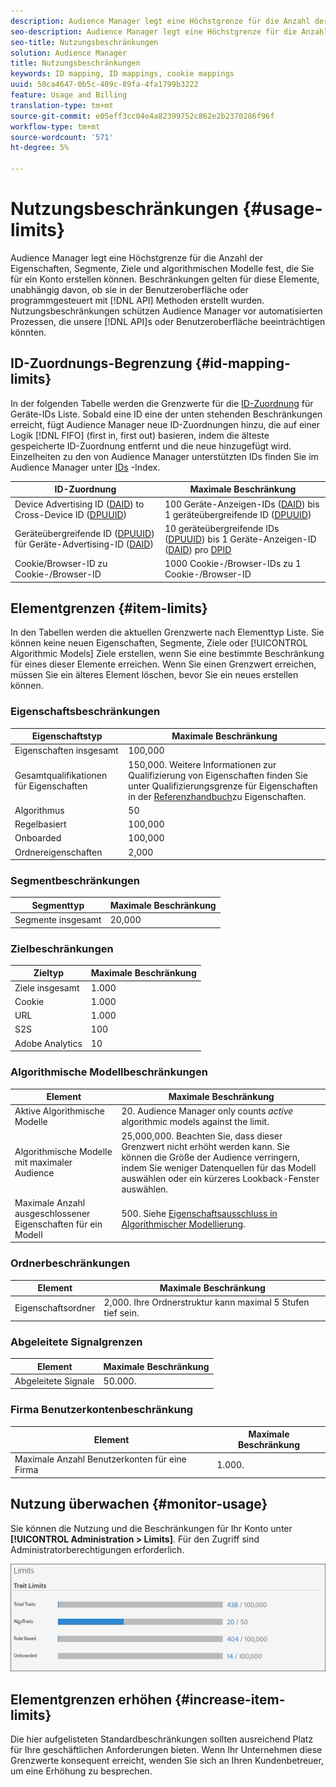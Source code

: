 ```yaml
---
description: Audience Manager legt eine Höchstgrenze für die Anzahl der Eigenschaften, Segmente, Ziele und algorithmischen Modelle fest, die Sie für ein Konto erstellen können. Beschränkungen gelten für diese Elemente, unabhängig davon, ob sie in der Benutzeroberfläche oder programmgesteuert über API-Methoden erstellt wurden. Nutzungsbeschränkungen schützen Audience Manager vor automatisierten Prozessen, die möglicherweise versuchen, unsere APIs oder die Benutzeroberfläche zu gefährden.
seo-description: Audience Manager legt eine Höchstgrenze für die Anzahl der Eigenschaften, Segmente, Ziele und algorithmischen Modelle fest, die Sie für ein Konto erstellen können. Beschränkungen gelten für diese Elemente, unabhängig davon, ob sie in der Benutzeroberfläche oder programmgesteuert über API-Methoden erstellt wurden. Nutzungsbeschränkungen schützen Audience Manager vor automatisierten Prozessen, die möglicherweise versuchen, unsere APIs oder die Benutzeroberfläche zu gefährden.
seo-title: Nutzungsbeschränkungen
solution: Audience Manager
title: Nutzungsbeschränkungen
keywords: ID mapping, ID mappings, cookie mappings
uuid: 50ca4647-0b5c-409c-89fa-4fa1799b3222
feature: Usage and Billing
translation-type: tm+mt
source-git-commit: e05eff3cc04e4a82399752c862e2b2370286f96f
workflow-type: tm+mt
source-wordcount: '571'
ht-degree: 5%

---
```



# Nutzungsbeschränkungen {#usage-limits}

Audience Manager legt eine Höchstgrenze für die Anzahl der Eigenschaften, Segmente, Ziele und algorithmischen Modelle fest, die Sie für ein Konto erstellen können. Beschränkungen gelten für diese Elemente, unabhängig davon, ob sie in der Benutzeroberfläche oder programmgesteuert mit [!DNL API] Methoden erstellt wurden. Nutzungsbeschränkungen schützen Audience Manager vor automatisierten Prozessen, die unsere [!DNL API]s oder Benutzeroberfläche beeinträchtigen könnten.

## ID-Zuordnungs-Begrenzung {#id-mapping-limits}

In der folgenden Tabelle werden die Grenzwerte für die [ID-Zuordnung](../../integration/sending-audience-data/batch-data-transfer-explained/id-sync-http.md) für Geräte-IDs Liste. Sobald eine ID eine der unten stehenden Beschränkungen erreicht, fügt Audience Manager neue ID-Zuordnungen hinzu, die auf einer Logik [!DNL FIFO] (first in, first out) basieren, indem die älteste gespeicherte ID-Zuordnung entfernt und die neue hinzugefügt wird. Einzelheiten zu den von Audience Manager unterstützten IDs finden Sie im Audience Manager unter [IDs](../../reference/ids-in-aam.md) -Index.

| ID-Zuordnung | Maximale Beschränkung |
|-----------|-------------- |
| Device Advertising ID ([DAID](../../reference/ids-in-aam.md)) to Cross-Device ID ([DPUUID](../../reference/ids-in-aam.md)) | 100 Geräte-Anzeigen-IDs ([DAID](../../reference/ids-in-aam.md)) bis 1 geräteübergreifende ID ([DPUUID](../../reference/ids-in-aam.md)) |
| Geräteübergreifende ID ([DPUUID](../../reference/ids-in-aam.md)) für Geräte-Advertising-ID ([DAID](../../reference/ids-in-aam.md)) | 10 geräteübergreifende IDs ([DPUUID](../../reference/ids-in-aam.md)) bis 1 Geräte-Anzeigen-ID ([DAID](../../reference/ids-in-aam.md)) pro [DPID](../../reference/ids-in-aam.md) |
| Cookie/Browser-ID zu Cookie-/Browser-ID | 1000 Cookie-/Browser-IDs zu 1 Cookie-/Browser-ID |

## Elementgrenzen {#item-limits}

In den Tabellen werden die aktuellen Grenzwerte nach Elementtyp Liste. Sie können keine neuen Eigenschaften, Segmente, Ziele oder [!UICONTROL Algorithmic Models] Ziele erstellen, wenn Sie eine bestimmte Beschränkung für eines dieser Elemente erreichen. Wenn Sie einen Grenzwert erreichen, müssen Sie ein älteres Element löschen, bevor Sie ein neues erstellen können.

### Eigenschaftsbeschränkungen

| Eigenschaftstyp | Maximale Beschränkung |
| -------------------------- | ------------------------------------- |
| Eigenschaften insgesamt | 100,000 |
| Gesamtqualifikationen für Eigenschaften | 150,000. Weitere Informationen zur Qualifizierung von Eigenschaften finden Sie unter Qualifizierungsgrenze für Eigenschaften in der [Referenzhandbuch](/help/using/features/traits/trait-and-segment-qualification-reference.md#trait-qualification-limit)zu Eigenschaften. |
| Algorithmus | 50 |
| Regelbasiert | 100,000 |
| Onboarded | 100,000 |
| Ordnereigenschaften | 2,000 |

### Segmentbeschränkungen

| Segmenttyp | Maximale Beschränkung |
| -------------- | ------------- |
| Segmente insgesamt | 20,000 |

### Zielbeschränkungen

| Zieltyp | Maximale Beschränkung |
| ------------------ | ------------- |
| Ziele insgesamt | 1.000 |
| Cookie | 1.000 |
| URL | 1.000 |
| S2S | 100 |
| Adobe Analytics | 10 |

### Algorithmische Modellbeschränkungen

| Element | Maximale Beschränkung |
| -------- | ----- |
| Aktive Algorithmische Modelle | 20. Audience Manager only counts *active* algorithmic models against the limit. |
| Algorithmische Modelle mit maximaler Audience | 25,000,000.  Beachten Sie, dass dieser Grenzwert nicht erhöht werden kann. Sie können die Größe der Audience verringern, indem Sie weniger Datenquellen für das Modell auswählen oder ein kürzeres Lookback-Fenster auswählen. |
| Maximale Anzahl ausgeschlossener Eigenschaften für ein Modell | 500. Siehe [Eigenschaftsausschluss in Algorithmischer Modellierung](/help/using/features/algorithmic-models/trait-exclusion-algo-models.md). |

### Ordnerbeschränkungen

| Element | Maximale Beschränkung |
| ------------- | ------------------ |
| Eigenschaftsordner | 2,000.  Ihre Ordnerstruktur kann maximal 5 Stufen tief sein. |

### Abgeleitete Signalgrenzen

| Element | Maximale Beschränkung |
| --------------- | ------------- |
| Abgeleitete Signale | 50.000. |

### Firma Benutzerkontenbeschränkung

| Element | Maximale Beschränkung |
| ----------- | ------------- |
| Maximale Anzahl Benutzerkonten für eine Firma | 1.000. |

## Nutzung überwachen {#monitor-usage}

Sie können die Nutzung und die Beschränkungen für Ihr Konto unter **[!UICONTROL Administration > Limits]**. Für den Zugriff sind Administratorberechtigungen erforderlich.

![Nutzungsbeschränkungen für Bild](assets/usage-limits.png)

## Elementgrenzen erhöhen {#increase-item-limits}

Die hier aufgelisteten Standardbeschränkungen sollten ausreichend Platz für Ihre geschäftlichen Anforderungen bieten. Wenn Ihr Unternehmen diese Grenzwerte konsequent erreicht, wenden Sie sich an Ihren Kundenbetreuer, um eine Erhöhung zu besprechen.
